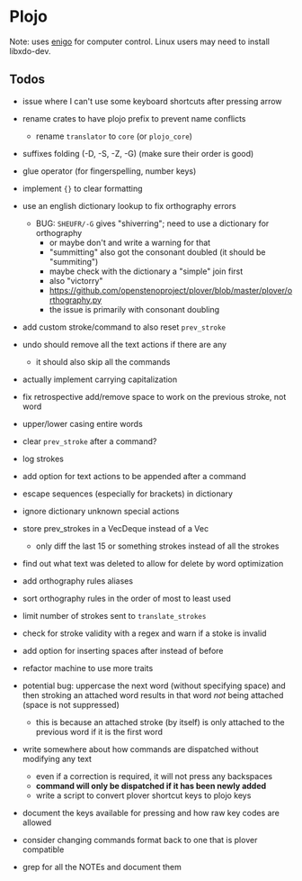 # Plojo

Note: uses [enigo](https://crates.io/crates/enigo) for computer control. Linux
users may need to install libxdo-dev.

## Todos

- issue where I can't use some keyboard shortcuts after pressing arrow
- rename crates to have plojo prefix to prevent name conflicts
  - rename `translator` to `core` (or `plojo_core`)
- suffixes folding (-D, -S, -Z, -G) (make sure their order is good)
- glue operator (for fingerspelling, number keys)
- implement `{}` to clear formatting
- use an english dictionary lookup to fix orthography errors
  - BUG: `SHEUFR/-G` gives "shiverring"; need to use a dictionary for orthography
    - or maybe don't and write a warning for that
    - "summitting" also got the consonant doubled (it should be "summiting")
    - maybe check with the dictionary a "simple" join first
    - also "victorry"
    - https://github.com/openstenoproject/plover/blob/master/plover/orthography.py
    - the issue is primarily with consonant doubling
- add custom stroke/command to also reset `prev_stroke`

- undo should remove all the text actions if there are any
  - it should also skip all the commands
- actually implement carrying capitalization
- fix retrospective add/remove space to work on the previous stroke, not word
- upper/lower casing entire words
- clear `prev_stroke` after a command?
- log strokes
- add option for text actions to be appended after a command

- escape sequences (especially for brackets) in dictionary
- ignore dictionary unknown special actions
- store prev_strokes in a VecDeque instead of a Vec
  - only diff the last 15 or something strokes instead of all the strokes
- find out what text was deleted to allow for delete by word optimization
- add orthography rules aliases
- sort orthography rules in the order of most to least used
- limit number of strokes sent to `translate_strokes`
- check for stroke validity with a regex and warn if a stoke is invalid
- add option for inserting spaces after instead of before
- refactor machine to use more traits
- potential bug: uppercase the next word (without specifying space) and then
  stroking an attached word results in that word *not* being attached (space is
  not suppressed)
  - this is because an attached stroke (by itself) is only attached to the
    previous word if it is the first word
- write somewhere about how commands are dispatched without modifying any text
  - even if a correction is required, it will not press any backspaces
  - **command will only be dispatched if it has been newly added**
  - write a script to convert plover shortcut keys to plojo keys
- document the keys available for pressing and how raw key codes are allowed
- consider changing commands format back to one that is plover compatible
- grep for all the NOTEs and document them

